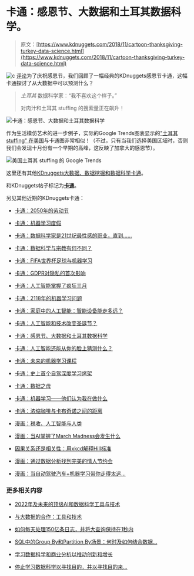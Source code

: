 # 卡通：感恩节、大数据和土耳其数据科学。

> 原文：[https://www.kdnuggets.com/2018/11/cartoon-thanksgiving-turkey-data-science.html](https://www.kdnuggets.com/2018/11/cartoon-thanksgiving-turkey-data-science.html)

![c](../Images/3d9c022da2d331bb56691a9617b91b90.png) [评论](#comments)为了庆祝感恩节，我们回顾了一幅经典的KDnuggets感恩节卡通，这幅卡通探讨了从大数据中可以预测什么？

> *土耳其* 数据科学家：“我不喜欢这个样子。”
> 
> 对肉汁和土耳其 stuffing 的搜索量正在飙升！

![卡通：感恩节、大数据和土耳其数据科学](../Images/c64427ea3f382d599913e2a127e6ebde.png)

作为生活模仿艺术的进一步例子，实际的Google Trends图表显示的["土耳其 stuffing" 在美国](https://www.google.com/trends/explore#q=turkey%20stuffing&geo=US&date=7%2F2014%205m&cmpt=date)与卡通图非常相似！（不过，只有当我们选择美国区域时，否则我们会发现十月份有一个早期的高峰，这反映了加拿大的感恩节）。

![美国土耳其 stuffing 的 Google Trends](../Images/7c3bd7748b128adc890b130114361fee.png)

这里还有其他[KDnuggets大数据、数据挖掘和数据科学卡通](/websites/cartoons.html)。

和KDnuggets帖子标记为[**卡通**](/tag/cartoon)。

另见其他近期的KDnuggets卡通：

+   [卡通：2050年的劳动节](/2018/09/cartoon-labor-day-2050.html)

+   [卡通：机器学习度假](/2018/08/cartoon-machine-learning-vacation.html)

+   [卡通：数据科学家是21世纪最性感的职业，直到……](/2018/07/cartoon-data-scientist-sexiest-job-21st-century.html)

+   [卡通：数据科学与宗教有何不同？](/2018/07/cartoon-data-science-religion.html)

+   [卡通：FIFA世界杯足球与机器学习](/2018/06/cartoon-fifa-world-cup-football-machine-learning.html)

+   [卡通：GDPR对隐私的首次影响](/2018/05/cartoon-gdpr-first-effect-privacy.html)

+   [卡通：人工智能掌握了疯狂三月](/2018/03/cartoon-ai-march-madness.html)

+   [卡通：2118年的机器学习问题](/2018/02/cartoon-valentine-machine-learning.html)

+   [卡通：家庭中的人工智能：智能设备能走多远？](/2018/01/cartoon-ai-at-home.html)

+   [卡通：人工智能和技术改变圣诞节？](/2017/12/cartoon-ai-transforming-christmas.html)

+   [卡通：感恩节、大数据和土耳其数据科学](/2017/11/cartoon-thanksgiving-turkey-data-science.html)

+   [卡通：人工智能还能从你的脸上猜测什么？](/2017/09/cartoon-ai-guess-from-face.html)

+   [卡通：未来的机器学习课程](/2017/09/cartoon-machine-learning-class.html)

+   [卡通：史上首个自驾深度学习烤架](/2017/07/cartoon-self-driving-grill.html)

+   [卡通：数据之母](/2017/05/cartoon-mother-data.html)

+   [卡通：机器学习——他们认为我在做什么](/2017/04/cartoon-machine-learning-what-they-think.html)

+   [卡通：浓缩咖啡与卡布奇诺之间的距离](/2017/04/cartoon-word2vec-espresso-cappuccino.html)

+   [漫画：税收、人工智能与人类](/2017/04/cartoon-taxes-vs-ai.html)

+   [漫画：当AI掌握了March Madness会发生什么](/2017/03/cartoon-ai-march-madness.html)

+   [因果关系还是相关性：用xkcd解释Hill标准](/2017/02/hill-data-scientist-xkcd-story.html)

+   [漫画：通过数据分析找到完美的情人节约会](/2017/02/cartoon-perfect-valentine-dates-data-analysis.html)

+   [漫画：当自动驾驶汽车+机器学习带你走得太远…](/2017/01/cartoon-self-driving-car-machine-learning-recommendations.html)

### 更多相关内容

+   [2022年及未来的顶级AI和数据科学工具与技术](https://www.kdnuggets.com/2022/03/nvidia-0317-top-ai-data-science-tools-techniques-2022-beyond.html)

+   [与大数据的合作：工具和技术](https://www.kdnuggets.com/working-with-big-data-tools-and-techniques)

+   [如何每天处理150亿条日志，并将大查询保持在1秒内](https://www.kdnuggets.com/how-to-digest-15-billion-logs-per-day-and-keep-big-queries-within-1-second)

+   [SQL中的Group By和Partition By场景：何时及如何结合数据…](https://www.kdnuggets.com/sql-group-by-and-partition-by-scenarios-when-and-how-to-combine-data-in-data-science)

+   [学习数据科学和商业分析以推动创新和增长](https://www.kdnuggets.com/2023/08/learn-data-science-business-analytics-drive-innovation-growth.html)

+   [停止学习数据科学以寻找目的，并以寻找目的来…](https://www.kdnuggets.com/2021/12/stop-learning-data-science-find-purpose.html)
